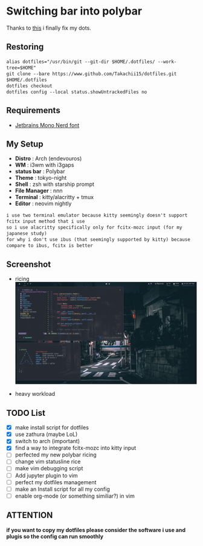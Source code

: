 # Switching bar into polybar

Thanks to [this](https://harfangk.github.io/2016/09/18/manage-dotfiles-with-a-git-bare-repository.html) i finally fix my dots.

## Restoring
```  
alias dotfiles="/usr/bin/git --git-dir $HOME/.dotfiles/ --work-tree=$HOME"  
git clone --bare https://www.github.com/Takachii15/dotfiles.git $HOME/.dotfiles  
dotfiles checkout  
dotfiles config --local status.showUntrackedFiles no
```

## Requirements
* [Jetbrains Mono Nerd font](https://github.com/ryanoasis/nerd-fonts/releases/download/v2.1.0/JetBrainsMono.zip)

## My Setup
* **Distro** : Arch (endevouros)
* **WM** : i3wm with i3gaps
* **status bar** : Polybar 
* **Theme** : tokyo-night
* **Shell** : zsh with starship prompt
* **File Manager** : nnn
* **Terminal** : kitty/alacritty + tmux 
* **Editor** : neovim nightly 

``````
i use two terminal emulator because kitty seemingly doesn't support fcitx input method that i use
so i use alacritty specifically only for fcitx-mozc input (for my japanese study) 
for why i don't use ibus (that seemingly supported by kitty) because compare to ibus, fcitx is better
``````

## Screenshot
* ricing
![Screenshot](./assets/screenshot-ricing.png)

* heavy workload


## TODO List
- [x] make install script for dotfiles
- [x] use zathura (maybe LoL)
- [x] switch to arch (important)
- [x] find a way to integrate fcitx-mozc into kitty input
- [ ] perfected my new polybar ricing
- [ ] change vim statusline rice
- [ ] make vim debugging script 
- [ ] Add jupyter plugin to vim
- [ ] perfect my dotfiles management
- [ ] make an Install script for all my config
- [ ] enable org-mode (or something similiar?) in vim

## ATTENTION ##
 **if you want to copy my dotfiles please consider the software i use and plugis so the config can run smoothly**
